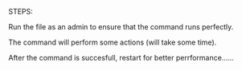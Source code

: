 STEPS:



Run the file as an admin to ensure that the command runs perfectly. 

The command will perform some actions (will take some time). 

After the command is succesfull, restart for better perrformance......
